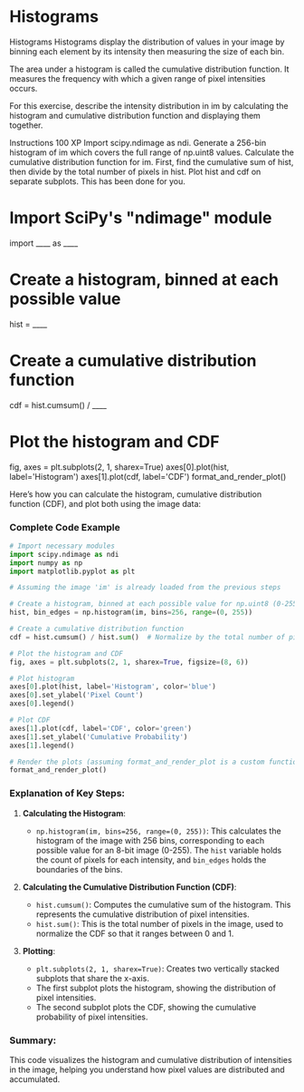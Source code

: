 # Histograms

Histograms
Histograms display the distribution of values in your image by binning each element by its intensity then measuring the size of each bin.

The area under a histogram is called the cumulative distribution function. It measures the frequency with which a given range of pixel intensities occurs.

For this exercise, describe the intensity distribution in im by calculating the histogram and cumulative distribution function and displaying them together.

Instructions
100 XP
Import scipy.ndimage as ndi.
Generate a 256-bin histogram of im which covers the full range of np.uint8 values.
Calculate the cumulative distribution function for im. First, find the cumulative sum of hist, then divide by the total number of pixels in hist.
Plot hist and cdf on separate subplots. This has been done for you.

# Import SciPy's "ndimage" module
import ____ as ____ 

# Create a histogram, binned at each possible value
hist = ____

# Create a cumulative distribution function
cdf = hist.cumsum() / ____

# Plot the histogram and CDF
fig, axes = plt.subplots(2, 1, sharex=True)
axes[0].plot(hist, label='Histogram')
axes[1].plot(cdf, label='CDF')
format_and_render_plot()

Here’s how you can calculate the histogram, cumulative distribution function (CDF), and plot both using the image data:

### Complete Code Example

```python
# Import necessary modules
import scipy.ndimage as ndi
import numpy as np
import matplotlib.pyplot as plt

# Assuming the image 'im' is already loaded from the previous steps

# Create a histogram, binned at each possible value for np.uint8 (0-255)
hist, bin_edges = np.histogram(im, bins=256, range=(0, 255))

# Create a cumulative distribution function
cdf = hist.cumsum() / hist.sum()  # Normalize by the total number of pixels

# Plot the histogram and CDF
fig, axes = plt.subplots(2, 1, sharex=True, figsize=(8, 6))

# Plot histogram
axes[0].plot(hist, label='Histogram', color='blue')
axes[0].set_ylabel('Pixel Count')
axes[0].legend()

# Plot CDF
axes[1].plot(cdf, label='CDF', color='green')
axes[1].set_ylabel('Cumulative Probability')
axes[1].legend()

# Render the plots (assuming format_and_render_plot is a custom function)
format_and_render_plot()
```

### Explanation of Key Steps:

1. **Calculating the Histogram**:
   - `np.histogram(im, bins=256, range=(0, 255))`: This calculates the histogram of the image with 256 bins, corresponding to each possible value for an 8-bit image (0-255). The `hist` variable holds the count of pixels for each intensity, and `bin_edges` holds the boundaries of the bins.

2. **Calculating the Cumulative Distribution Function (CDF)**:
   - `hist.cumsum()`: Computes the cumulative sum of the histogram. This represents the cumulative distribution of pixel intensities.
   - `hist.sum()`: This is the total number of pixels in the image, used to normalize the CDF so that it ranges between 0 and 1.

3. **Plotting**:
   - `plt.subplots(2, 1, sharex=True)`: Creates two vertically stacked subplots that share the x-axis.
   - The first subplot plots the histogram, showing the distribution of pixel intensities.
   - The second subplot plots the CDF, showing the cumulative probability of pixel intensities.

### Summary:
This code visualizes the histogram and cumulative distribution of intensities in the image, helping you understand how pixel values are distributed and accumulated.